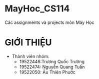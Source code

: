 # MayHoc_CS114

Các assignments và projects môn Máy Học


# GIỚI THIỆU

- Thành viên nhóm:
    + 19522446:Trương Quốc Trường
    +  19522474: Nguyễn Quang Tuấn
    + 19522050: Âu Thiên Phước 
